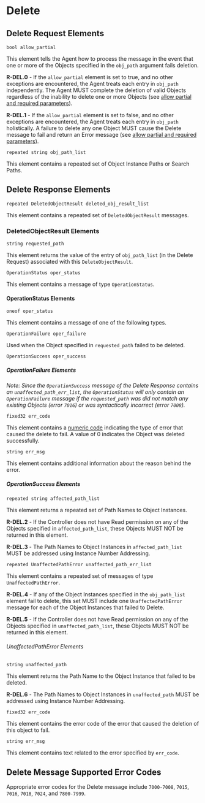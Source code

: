 <!-- Reference Links -->
[1]:	https://www.broadband-forum.org/technical/download/TR-181_Issue-2_Amendment-12.pdf "TR-181 Issue 2 Device Data Model for TR-069"
[2]: https://www.broadband-forum.org/technical/download/TR-069.pdf	"TR-069 Amendment 6	CPE WAN Management Protocol"
[3]:	https://www.broadband-forum.org/technical/download/TR-106_Amendment-8.pdf "TR-106 Amendment 8	Data Model Template for TR-069 Enabled Devices"
[4]:	https://tools.ietf.org/html/rfc7228 "RFC 7228	Terminology for Constrained-Node Networks"
[5]:	https://tools.ietf.org/html/rfc2136	"RFC 2136 Dynamic Updates in the Domain Name System"
[6]:	https://tools.ietf.org/html/rfc3007	"RFC 3007 Secure Domain Name System Dynamic Update"
[7]:	https://tools.ietf.org/html/rfc6763	"RFC 6763 DNS-Based Service Discovery"
[8]:	https://tools.ietf.org/html/rfc6762	"RFC 6762 Multicast DNS"
[9]:	https://tools.ietf.org/html/rfc7252	"RFC 7252 The Constrained Application Protocol (CoAP)"
[10]:	https://tools.ietf.org/html/rfc7390	"RFC 7390 Group Communication for the Constrained Application Protocol (CoAP)"
[11]:	https://tools.ietf.org/html/rfc4033	"RFC 4033 DNS Security Introduction and Requirements"
[12]:	https://developers.google.com/protocol-buffers/docs/proto3 "Protocol Buffers v3	Protocol Buffers Mechanism for Serializing Structured Data Version 3"
[15]: https://tools.ietf.org/html/rfc5280 "RFC 5290 Internet X.509 Public Key Infrastructure Certificate and Certificate Revocation List (CRL) Profile"
[16]: https://tools.ietf.org/html/rfc6818 "RFC 6818 Updates to the Internet X.509 Public Key Infrastructure Certificate and Certificate Revocation List (CRL) Profile"
[Conventions]: https://www.ietf.org/rfc/rfc2119.txt "Key words for use in RFCs to Indicate Requirement Levels"

# Delete

<a id="delete" />

## Delete Request Elements

`bool allow_partial`

This element tells the Agent how to process the message in the event that one or more of the Objects specified in the `obj_path` argument fails deletion.

**R-DEL.0** - If the `allow_partial` element is set to true, and no other exceptions are encountered, the Agent treats each entry in `obj_path` independently. The Agent MUST complete the deletion of valid Objects regardless of the inability to delete one or more Objects (see [allow partial and required parameters](/usp/specification/messages/add/#allow_partial_and_required_parameters)).

**R-DEL.1** - If the `allow_partial` element is set to false, and no other exceptions are encountered, the Agent treats each entry in `obj_path` holistically. A failure to delete any one Object MUST cause the Delete message to fail and return an Error message (see [allow partial and required parameters](/usp/specification/messages/add/#allow_partial_and_required_parameters)).

`repeated string obj_path_list`

This element contains a repeated set of Object Instance Paths or Search Paths.

## Delete Response Elements

`repeated DeletedObjectResult deleted_obj_result_list`

This element contains a repeated set of `DeletedObjectResult` messages.

### DeletedObjectResult Elements

`string requested_path`

This element returns the value of the entry of `obj_path_list` (in the Delete Request) associated with this `DeleteObjectResult`.

`OperationStatus oper_status`

This element contains a message of type `OperationStatus`.

#### OperationStatus Elements

`oneof oper_status`

This element contains a message of one of the following types.

`OperationFailure oper_failure`

Used when the Object specified in `requested_path` failed to be deleted.

`OperationSuccess oper_success`

##### OperationFailure Elements

*Note: Since the `OperationSuccess` message of the Delete Response contains an `unaffected_path_err_list`, the `OperationStatus` will only contain an `OperationFailure` message if the `requested_path` was did not match any existing Objects (error `7016`) or was syntactically incorrect (error `7008`).*

`fixed32 err_code`

This element contains a [numeric code](/usp/specification/error-codes/) indicating the type of error that caused the delete to fail. A value of 0 indicates the Object was deleted successfully.

`string err_msg`

This element contains additional information about the reason behind the error.

##### OperationSuccess Elements

`repeated string affected_path_list`

This element returns a repeated set of Path Names to Object Instances.

**R-DEL.2** - If the Controller does not have Read permission on any of the Objects specified in `affected_path_list`, these Objects MUST NOT be returned in this element.

**R-DEL.3** - The Path Names to Object Instances in `affected_path_list` MUST be addressed using Instance Number Addressing.

`repeated UnaffectedPathError unaffected_path_err_list`

This element contains a repeated set of messages of type `UnaffectedPathError`.

**R-DEL.4** - If any of the Object Instances specified in the `obj_path_list` element fail to delete, this set MUST include one `UnaffectedPathError` message for each of the Object Instances that failed to Delete.

**R-DEL.5** - If the Controller does not have Read permission on any of the Objects specified in `unaffected_path_list`, these Objects MUST NOT be returned in this element.

###### UnaffectedPathError Elements

`string unaffected_path`

This element returns the Path Name to the Object Instance that failed to be deleted.

**R-DEL.6** - The Path Names to Object Instances in `unaffected_path` MUST be addressed using Instance Number Addressing.

`fixed32 err_code`

This element contains the error code of the error that caused the deletion of this object to fail.

`string err_msg`

This element contains text related to the error specified by `err_code`.

## Delete Message Supported Error Codes

Appropriate error codes for the Delete message include `7000-7008`, `7015`, `7016`, `7018`, `7024`, and `7800-7999`.

